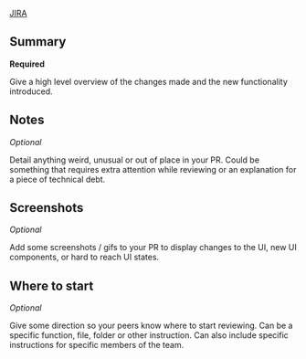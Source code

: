 [JIRA](https://sensorup.atlassian.net/browse/SEN-###)

## Summary

**Required**

Give a high level overview of the changes made and the new functionality introduced.

## Notes

_Optional_

Detail anything weird, unusual or out of place in your PR. Could be something that requires extra attention while reviewing or an explanation for a piece of technical debt.

## Screenshots

_Optional_

Add some screenshots / gifs to your PR to display changes to the UI, new UI components, or hard to reach UI states.

## Where to start

_Optional_

Give some direction so your peers know where to start reviewing. Can be a specific function, file, folder or other instruction. Can also include specific instructions for specific members of the team.
